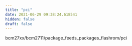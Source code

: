 ```yaml
---
title: "pci"
date: 2021-06-29 09:38:24.618541
hidden: false
draft: false
---
```


bcm27xx/bcm2711/package_feeds_packages_flashrom/pci

